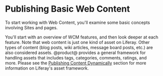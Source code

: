 # Publishing Basic Web Content [](id=publishing-basic-web-content)

To start working with Web Content, you'll examine some basic concepts involving 
Sites and pages.

You'll start with an overview of WCM features, and then look deeper at each 
feature. Note that web content is just one kind of asset on Liferay. Other types of content (blog posts, wiki articles, message board posts, etc.) are also considered assets. @product@ provides a general framework for
handling assets that includes tags, categories, comments, ratings, and more.
Please see the [Publishing Content Dynamically](/discover/portal/-/knowledge_base/7-1/publishing-content-dynamically)
section for more information on Liferay's asset framework.
